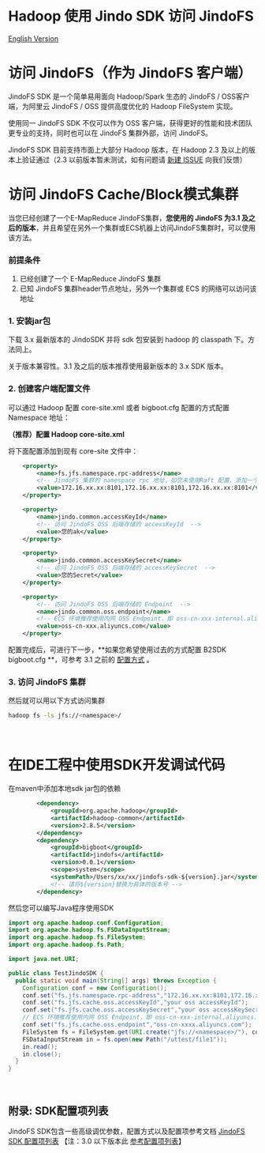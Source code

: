 # Hadoop 使用 Jindo SDK 访问 JindoFS
[English Version](./jindofs_sdk_how_to_en.md)


# 访问 JindoFS（作为 JindoFS 客户端）

JindoFS SDK 是一个简单易用面向 Hadoop/Spark 生态的 JindoFS / OSS客户端，为阿里云 JindoFS / OSS 提供高度优化的 Hadoop FileSystem 实现。

使用同一 JindoFS SDK 不仅可以作为 OSS 客户端，获得更好的性能和技术团队更专业的支持，同时也可以在 JindoFS 集群外部，访问 JindoFS。

 JindoFS SDK 目前支持市面上大部分 Hadoop 版本，在 Hadoop 2.3 及以上的版本上验证通过（2.3 以前版本暂未测试，如有问题请 [新建 ISSUE](https://github.com/aliyun/alibabacloud-jindo-sdk/issues/new) 向我们反馈）<br />



# 访问 JindoFS Cache/Block模式集群

当您已经创建了一个E-MapReduce JindoFS集群，**您使用的 JindoFS 为3.1 及之后的版本**，并且希望在另外一个集群或ECS机器上访问JindoFS集群时，可以使用该方法。

### 前提条件

1. 已经创建了一个 E-MapReduce JindoFS 集群
2. 已知 JindoFS 集群header节点地址，另外一个集群或 ECS 的网络可以访问该地址

### 1. 安装jar包
下载 3.x 最新版本的 JindoSDK 并将 sdk 包安装到 hadoop 的 classpath 下。方法同上。

关于版本兼容性。3.1 及之后的版本推荐使用最新版本的 3.x SDK 版本。


### 2. 创建客户端配置文件
可以通过 Hadoop 配置 core-site.xml 或者 bigboot.cfg  配置的方式配置 Namespace 地址：

**（推荐）配置 Hadoop core-site.xml**

将下面配置添加到现有 core-site 文件中：

```xml
    <property>
        <name>fs.jfs.namespace.rpc-address</name>
        <!-- JindoFS 集群的 namespace rpc 地址，如您未使用Raft 配置，添加一个 rpc-address 即可 -->
        <value>172.16.xx.xx:8101,172.16.xx.xx:8101,172.16.xx.xx:8101</value>
    </property>

    <property>
        <name>jindo.common.accessKeyId</name>
        <!-- 访问 JindoFS OSS 后端存储的 accessKeyId  -->
        <value>您的ak</value>
    </property>

    <property>
        <name>jindo.common.accessKeySecret</name>
        <!-- 访问 JindoFS OSS 后端存储的 accessKeySecret  -->
        <value>您的Secret</value>
    </property>

    <property>
        <!-- 访问 JindoFS OSS 后端存储的 Endpoint  -->
        <name>jindo.common.oss.endpoint</name>
      	<!-- ECS 环境推荐使用内网 OSS Endpoint，即 oss-cn-xxx-internal.aliyuncs.com -->
        <value>oss-cn-xxx.aliyuncs.com</value>
    </property>
```

配置完成后，可进行下一步，**如果您希望使用过去的方式配置 B2SDK  bigboot.cfg **，可参考 3.1 之前的 [配置方式](jindofs_sdk_how_to_jfs_3_0.md) 。


### 3. 访问 JindoFS 集群

然后就可以用以下方式访问集群
```bash
hadoop fs -ls jfs://<namespace>/
```

<br />

# 在IDE工程中使用SDK开发调试代码

在maven中添加本地sdk jar包的依赖
```xml
        <dependency>
            <groupId>org.apache.hadoop</groupId>
            <artifactId>hadoop-common</artifactId>
            <version>2.8.5</version>
        </dependency>
        <dependency>
            <groupId>bigboot</groupId>
            <artifactId>jindofs</artifactId>
            <version>0.0.1</version>
            <scope>system</scope>
            <systemPath>/Users/xx/xx/jindofs-sdk-${version}.jar</systemPath>
            <!-- 请将${version}替换为具体的版本号 -->
        </dependency>
```
然后您可以编写Java程序使用SDK
```java
import org.apache.hadoop.conf.Configuration;
import org.apache.hadoop.fs.FSDataInputStream;
import org.apache.hadoop.fs.FileSystem;
import org.apache.hadoop.fs.Path;

import java.net.URI;

public class TestJindoSDK {
  public static void main(String[] args) throws Exception {
    Configuration conf = new Configuration();
    conf.set("fs.jfs.namespace.rpc-address","172.16.xx.xx:8101,172.16.xx.xx:8101,172.16.xx.xx:8101");
    conf.set("fs.jfs.cache.oss.accessKeyId","your oss accessKeyId");
    conf.set("fs.jfs.cache.oss.accessKeySecret","your oss accessKeySecret");
    // ECS 环境推荐使用内网 OSS Endpoint，即 oss-cn-xxx-internal.aliyuncs.com 
    conf.set("fs.jfs.cache.oss.endpoint","oss-cn-xxxx.aliyuncs.com");
    FileSystem fs = FileSystem.get(URI.create("jfs://<namespace>/"), conf);
    FSDataInputStream in = fs.open(new Path("/uttest/file1"));
    in.read();
    in.close();
  }
}
```


<br />

## 附录: SDK配置项列表

JindoFS SDK包含一些高级调优参数，配置方式以及配置项参考文档  [JindoFS SDK 配置项列表](jindofs_sdk_configuration_list_3_x.md) 【注：3.0 以下版本此 [参考配置项列表](./jindofs_sdk_configuration_list.md)】
<br />

